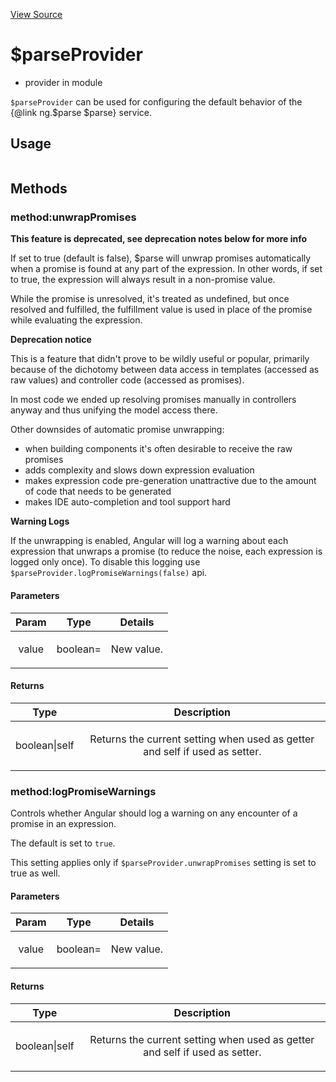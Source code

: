 

[View Source](http://github.com///tree/master/#L11172)



# $parseProvider






* provider in module []()






`$parseProvider` can be used for configuring the default behavior of the {@link ng.$parse $parse}
 service.







  

## Usage

```js$parseProvider();)
```







## Methods
### method:unwrapPromises
**This feature is deprecated, see deprecation notes below for more info**

If set to true (default is false), $parse will unwrap promises automatically when a promise is
found at any part of the expression. In other words, if set to true, the expression will always
result in a non-promise value.

While the promise is unresolved, it's treated as undefined, but once resolved and fulfilled,
the fulfillment value is used in place of the promise while evaluating the expression.

**Deprecation notice**

This is a feature that didn't prove to be wildly useful or popular, primarily because of the
dichotomy between data access in templates (accessed as raw values) and controller code
(accessed as promises).

In most code we ended up resolving promises manually in controllers anyway and thus unifying
the model access there.

Other downsides of automatic promise unwrapping:

- when building components it's often desirable to receive the raw promises
- adds complexity and slows down expression evaluation
- makes expression code pre-generation unattractive due to the amount of code that needs to be
  generated
- makes IDE auto-completion and tool support hard

**Warning Logs**

If the unwrapping is enabled, Angular will log a warning about each expression that unwraps a
promise (to reduce the noise, each expression is logged only once). To disable this logging use
`$parseProvider.logPromiseWarnings(false)` api.


#### Parameters

| Param | Type | Details |
| :--: | :--: | :--: |
| value | boolean= | <p>New value.</p>  |




#### Returns</h4>

| Type | Description |
| :--: | :--: |
| boolean&#124;self | <p>Returns the current setting when used as getter and self if used as setter.</p>  |




### method:logPromiseWarnings
Controls whether Angular should log a warning on any encounter of a promise in an expression.

The default is set to `true`.

This setting applies only if `$parseProvider.unwrapPromises` setting is set to true as well.


#### Parameters

| Param | Type | Details |
| :--: | :--: | :--: |
| value | boolean= | <p>New value.</p>  |




#### Returns</h4>

| Type | Description |
| :--: | :--: |
| boolean&#124;self | <p>Returns the current setting when used as getter and self if used as setter.</p>  |











